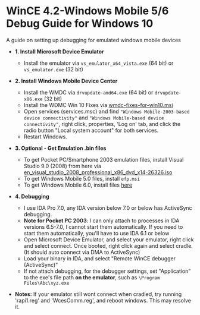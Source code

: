 # WinCE 4.2-Windows Mobile 5/6 Debug Guide for Windows 10
A guide on setting up debugging for emulated windows mobile devices
- **1. Install Microsoft Device Emulator**
  - Install the emulator via `vs_emulator_x64_vista.exe` (64 bit) or `vs_emulator.exe` (32 bit)
- **2. Install Windows Mobile Device Center**
  - Install the WMDC via `drvupdate-amd64.exe` (64 bit) or `drvupdate-x86.exe` (32 bit)
  - Install the WDMC Win 10 Fixes via [wmdc-fixes-for-win10.msi](https://junipersys.com/index.php/support/knowledge-base/support-knowledge-base-topics/desktop-connection-activesync-or-windows-mobile-device-center/wmdc-in-windows-10)
  - Open services (services.msc) and find `"Windows Mobile-2003-based device connectivity"` and `"Windows Mobile-based device connectivity"`, right click, properties, 'Log on' tab, and click the radio button "Local system account" for both services.
  - Restart Windows.
- **3. Optional - Get Emulation .bin files**
  - To get Pocket PC/Smartphone 2003 emulation files, install Visual Studio 9.0 (2008) from here via [en_visual_studio_2008_professional_x86_dvd_x14-26326.iso](https://archive.org/download/en_visual_studio_2008_professional_x86_dvd_x14-26326_202310)
  - To get Windows Mobile 5.0 files, install `efp.msi`
  - To get Windows Mobile 6.0, install files [here](https://www.microsoft.com/en-us/download/details.aspx?id=7974)
- **4. Debugging**
  - I use IDA Pro 7.0, any IDA version below 7.0 or below has ActiveSync debugging.
  - **Note for Pocket PC 2003**: I can only attach to processes in IDA versions 6.5-7.0, I cannot start them automatically. If you need to start them automatically, you'll have to use IDA 6.1 or below
  - Open Microsoft Device Emulator, and select your emulator, right click and select connect. Once booted, right click again and select cradle. (It should auto connect via DMA to ActiveSync)
  - Load your binary in IDA, and select "Remote WinCE debugger (ActiveSync)"
  - If not attach debugging, for the debugger settings, set "Application" to the exe's file path **on the emulator**, such as `\Program Files\Abc\xyz.exe`

- **Notes:** If your emulator still wont connect when cradled, try running 'rapi1.reg' and 'WcesComm.reg', and reboot windows. This may resolve it.
